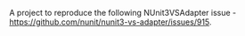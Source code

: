 A project to reproduce the following NUnit3VSAdapter issue - https://github.com/nunit/nunit3-vs-adapter/issues/915.
